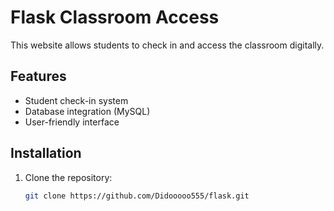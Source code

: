 # Flask Classroom Access  

This website allows students to check in and access the classroom digitally.  

## Features  
- Student check-in system  
- Database integration (MySQL)  
- User-friendly interface  

## Installation  
1. Clone the repository:  
   ```sh
   git clone https://github.com/Didooooo555/flask.git

